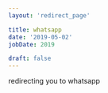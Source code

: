 ```yaml
---
layout: 'redirect_page'

title: whatsapp
date: '2019-05-02'
jobDate: 2019

draft: false
---
```


redirecting you to whatsapp 

<!-- {{< redirWhatsapp  >}} -->
